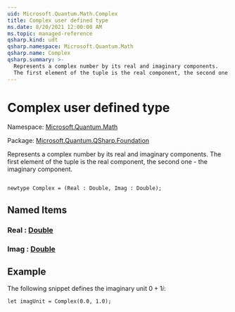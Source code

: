 ```yaml
---
uid: Microsoft.Quantum.Math.Complex
title: Complex user defined type
ms.date: 8/20/2021 12:00:00 AM
ms.topic: managed-reference
qsharp.kind: udt
qsharp.namespace: Microsoft.Quantum.Math
qsharp.name: Complex
qsharp.summary: >-
  Represents a complex number by its real and imaginary components.
  The first element of the tuple is the real component, the second one - the imaginary component.
---
```


# Complex user defined type

Namespace: [Microsoft.Quantum.Math](xref:Microsoft.Quantum.Math)

Package: [Microsoft.Quantum.QSharp.Foundation](https://nuget.org/packages/Microsoft.Quantum.QSharp.Foundation)


Represents a complex number by its real and imaginary components.The first element of the tuple is the real component, the second one - the imaginary component.

```qsharp

newtype Complex = (Real : Double, Imag : Double);
```



## Named Items

### Real : [Double](xref:microsoft.quantum.qsharp.valueliterals#double-literals)


### Imag : [Double](xref:microsoft.quantum.qsharp.valueliterals#double-literals)



## Example

The following snippet defines the imaginary unit $0 + 1i$:```qsharplet imagUnit = Complex(0.0, 1.0);```